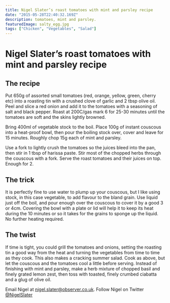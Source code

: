 ```yaml
---
title: Nigel Slater’s roast tomatoes with mint and parsley recipe
date: "2015-05-28T22:40:32.169Z"
description: tomatoes, mint and parsley.
featuredImage: salty_egg.jpg
tags: ["Chicken", "Vegetables", "Salad"]
---
```



Nigel Slater’s roast tomatoes with mint and parsley recipe
==========================================================

The recipe
----------

Put 650g of assorted small tomatoes (red, orange, yellow, green, cherry etc) into a roasting tin with a crushed clove of garlic and 2 tbsp olive oil. Peel and slice a red onion and add it to the tomatoes with a seasoning of salt and black pepper. Roast at 200C/gas mark 6 for 25-30 minutes until the tomatoes are soft and the skins lightly browned.

Bring 400ml of vegetable stock to the boil. Place 100g of instant couscous into a heat-proof bowl, then pour the boiling stock over, cover and leave for 15 minutes. Roughly chop 15g each of mint and parsley.

Use a fork to lightly crush the tomatoes so the juices bleed into the pan, then stir in 1 tbsp of harissa paste. Stir most of the chopped herbs through the couscous with a fork. Serve the roast tomatoes and their juices on top. Enough for 2.

The trick
---------

It is perfectly fine to use water to plump up your couscous, but I like using stock, in this case vegetable, to add flavour to the bland grain. Use liquid just off the boil, and pour enough over the couscous to cover it by a good 3 or 4cm. Covering the bowl with a plate or lid will help it to keep its heat during the 10 minutes or so it takes for the grains to sponge up the liquid. No further heating required.

The twist
---------

If time is tight, you could grill the tomatoes and onions, setting the roasting tin a good way from the heat and turning the vegetables from time to time as they cook. This also makes a cracking summer salad. Cook as above, but let the couscous and the tomatoes cool a little before serving. Instead of finishing with mint and parsley, make a herb mixture of chopped basil and finely grated lemon zest, then toss with toasted, finely crumbed ciabatta and a glug of olive oil.

  
Email Nigel at [nigel.slater@observer.co.uk](nigel.slater@observer.co.uk). Follow Nigel on Twitter [@NigelSlater](https://twitter.com/nigelslater)